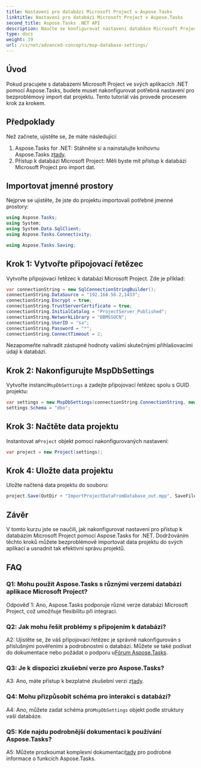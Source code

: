 ```yaml
---
title: Nastavení pro databázi Microsoft Project v Aspose.Tasks
linktitle: Nastavení pro databázi Microsoft Project v Aspose.Tasks
second_title: Aspose.Tasks .NET API
description: Naučte se konfigurovat nastavení databáze Microsoft Project pomocí Aspose.Tasks pro bezproblémovou integraci do aplikací .NET.
type: docs
weight: 19
url: /cs/net/advanced-concepts/msp-database-settings/
---
```

## Úvod

Pokud pracujete s databázemi Microsoft Project ve svých aplikacích .NET pomocí Aspose.Tasks, budete muset nakonfigurovat potřebná nastavení pro bezproblémový import dat projektu. Tento tutoriál vás provede procesem krok za krokem.

## Předpoklady

Než začnete, ujistěte se, že máte následující:

1.  Aspose.Tasks for .NET: Stáhněte si a nainstalujte knihovnu Aspose.Tasks z[tady](https://releases.aspose.com/tasks/net/).
2. Přístup k databázi Microsoft Project: Měli byste mít přístup k databázi Microsoft Project pro import dat.

## Importovat jmenné prostory

Nejprve se ujistěte, že jste do projektu importovali potřebné jmenné prostory:

```csharp
using Aspose.Tasks;
using System;
using System.Data.SqlClient;
using Aspose.Tasks.Connectivity;

using Aspose.Tasks.Saving;
```

## Krok 1: Vytvořte připojovací řetězec

Vytvořte připojovací řetězec k databázi Microsoft Project. Zde je příklad:

```csharp
var connectionString = new SqlConnectionStringBuilder();
connectionString.DataSource = "192.168.56.2,1433";
connectionString.Encrypt = true;
connectionString.TrustServerCertificate = true;
connectionString.InitialCatalog = "ProjectServer_Published";
connectionString.NetworkLibrary = "DBMSSOCN";
connectionString.UserID = "sa";
connectionString.Password = "*";
connectionString.ConnectTimeout = 2;
```

Nezapomeňte nahradit zástupné hodnoty vašimi skutečnými přihlašovacími údaji k databázi.

## Krok 2: Nakonfigurujte MspDbSettings

 Vytvořte instanci`MspDbSettings` a zadejte připojovací řetězec spolu s GUID projektu:

```csharp
var settings = new MspDbSettings(connectionString.ConnectionString, new Guid("E6426C44-D6CB-4B9C-AF16-48910ACE0F54"));
settings.Schema = "dbo";
```

## Krok 3: Načtěte data projektu

 Instantovat a`Project` objekt pomocí nakonfigurovaných nastavení:

```csharp
var project = new Project(settings);
```

## Krok 4: Uložte data projektu

Uložte načtená data projektu do souboru:

```csharp
project.Save(OutDir + "ImportProjectDataFromDatabase_out.mpp", SaveFileFormat.Mpp);
```

## Závěr

V tomto kurzu jste se naučili, jak nakonfigurovat nastavení pro přístup k databázím Microsoft Project pomocí Aspose.Tasks for .NET. Dodržováním těchto kroků můžete bezproblémově importovat data projektu do svých aplikací a usnadnit tak efektivní správu projektů.

## FAQ

### Q1: Mohu použít Aspose.Tasks s různými verzemi databází aplikace Microsoft Project?

Odpověď 1: Ano, Aspose.Tasks podporuje různé verze databází Microsoft Project, což umožňuje flexibilitu při integraci.

### Q2: Jak mohu řešit problémy s připojením k databázi?

A2: Ujistěte se, že váš připojovací řetězec je správně nakonfigurován s příslušnými pověřeními a podrobnostmi o databázi. Můžete se také podívat do dokumentace nebo požádat o podporu u[Fórum Aspose.Tasks](https://forum.aspose.com/c/tasks/15).

### Q3: Je k dispozici zkušební verze pro Aspose.Tasks?

 A3: Ano, máte přístup k bezplatné zkušební verzi z[tady](https://releases.aspose.com/).

### Q4: Mohu přizpůsobit schéma pro interakci s databází?

 A4: Ano, můžete zadat schéma pro`MspDbSettings` objekt podle struktury vaší databáze.

### Q5: Kde najdu podrobnější dokumentaci k používání Aspose.Tasks?

 A5: Můžete prozkoumat komplexní dokumentaci[tady](https://reference.aspose.com/tasks/net/) pro podrobné informace o funkcích Aspose.Tasks.